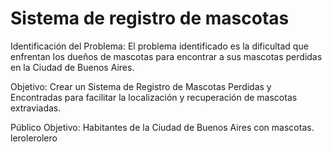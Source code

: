 ﻿# Sistema de registro de mascotas

Identificación del Problema:
El problema identificado es la dificultad que enfrentan los dueños de mascotas para encontrar a sus mascotas perdidas en la Ciudad de Buenos Aires.

Objetivo:
Crear un Sistema de Registro de Mascotas Perdidas y Encontradas para facilitar la localización y recuperación de mascotas extraviadas.

Público Objetivo:
Habitantes de la Ciudad de Buenos Aires con mascotas.
lerolerolero
